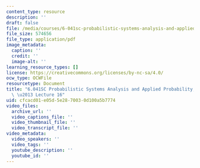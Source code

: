 ```yaml
---
content_type: resource
description: ''
draft: false
file: /media/courses/6-041sc-probabilistic-systems-analysis-and-applied-probability-fall-2013/cfcacd01e05d5e2870030d100a5b7774_MIT6_041SCF13_lec16_300k.mp4.pdf
file_size: 574656
file_type: application/pdf
image_metadata:
  caption: ''
  credit: ''
  image-alt: ''
learning_resource_types: []
license: https://creativecommons.org/licenses/by-nc-sa/4.0/
ocw_type: OCWFile
resourcetype: Document
title: "6.041SC Probabilistic Systems Analysis and Applied Probability, Fall 2013Transcript\
  \ \u2013 Lecture 16"
uid: cfcacd01-e05d-5e28-7003-0d100a5b7774
video_files:
  archive_url: ''
  video_captions_file: ''
  video_thumbnail_file: ''
  video_transcript_file: ''
video_metadata:
  video_speakers: ''
  video_tags: ''
  youtube_description: ''
  youtube_id: ''
---
```

